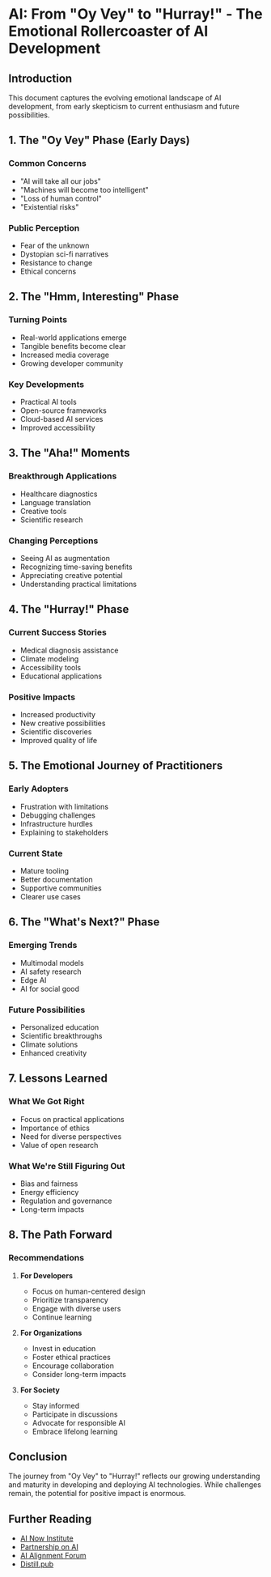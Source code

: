 # AI: From "Oy Vey" to "Hurray!" - The Emotional Rollercoaster of AI Development

## Introduction
This document captures the evolving emotional landscape of AI development, from early skepticism to current enthusiasm and future possibilities.

## 1. The "Oy Vey" Phase (Early Days)

### Common Concerns
- "AI will take all our jobs"
- "Machines will become too intelligent"
- "Loss of human control"
- "Existential risks"

### Public Perception
- Fear of the unknown
- Dystopian sci-fi narratives
- Resistance to change
- Ethical concerns

## 2. The "Hmm, Interesting" Phase

### Turning Points
- Real-world applications emerge
- Tangible benefits become clear
- Increased media coverage
- Growing developer community

### Key Developments
- Practical AI tools
- Open-source frameworks
- Cloud-based AI services
- Improved accessibility

## 3. The "Aha!" Moments

### Breakthrough Applications
- Healthcare diagnostics
- Language translation
- Creative tools
- Scientific research

### Changing Perceptions
- Seeing AI as augmentation
- Recognizing time-saving benefits
- Appreciating creative potential
- Understanding practical limitations

## 4. The "Hurray!" Phase

### Current Success Stories
- Medical diagnosis assistance
- Climate modeling
- Accessibility tools
- Educational applications

### Positive Impacts
- Increased productivity
- New creative possibilities
- Scientific discoveries
- Improved quality of life

## 5. The Emotional Journey of Practitioners

### Early Adopters
- Frustration with limitations
- Debugging challenges
- Infrastructure hurdles
- Explaining to stakeholders

### Current State
- Mature tooling
- Better documentation
- Supportive communities
- Clearer use cases

## 6. The "What's Next?" Phase

### Emerging Trends
- Multimodal models
- AI safety research
- Edge AI
- AI for social good

### Future Possibilities
- Personalized education
- Scientific breakthroughs
- Climate solutions
- Enhanced creativity

## 7. Lessons Learned

### What We Got Right
- Focus on practical applications
- Importance of ethics
- Need for diverse perspectives
- Value of open research

### What We're Still Figuring Out
- Bias and fairness
- Energy efficiency
- Regulation and governance
- Long-term impacts

## 8. The Path Forward

### Recommendations
1. **For Developers**
   - Focus on human-centered design
   - Prioritize transparency
   - Engage with diverse users
   - Continue learning

2. **For Organizations**
   - Invest in education
   - Foster ethical practices
   - Encourage collaboration
   - Consider long-term impacts

3. **For Society**
   - Stay informed
   - Participate in discussions
   - Advocate for responsible AI
   - Embrace lifelong learning

## Conclusion
The journey from "Oy Vey" to "Hurray!" reflects our growing understanding and maturity in developing and deploying AI technologies. While challenges remain, the potential for positive impact is enormous.

## Further Reading
- [AI Now Institute](https://ainowinstitute.org/)
- [Partnership on AI](https://partnershiponai.org/)
- [AI Alignment Forum](https://www.alignmentforum.org/)
- [Distill.pub](https://distill.pub/)
